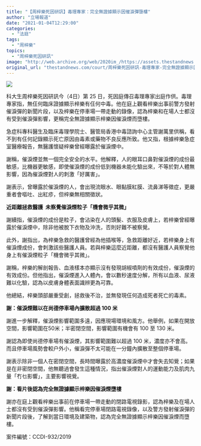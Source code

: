 ```yaml
---
title: "【周梓樂死因研訊】毒理專家：完全無證據顯示因催淚彈墮樓"
author: "立場報道"
date: "2021-01-04T12:29:00"
categories:
  - "法庭"
tags:
  - "周梓樂"
topics:
  - "周梓樂死因研訊"
image: "http://web.archive.org/web/2020im_/https://assets.thestandnews.com/media/photos/poison-03_Ttm3K_nV65rTi.png"
original_url: "thestandnews.com/court/周梓樂死因研訊-毒理專家-完全無證據顯示因催淚彈墮樓"
---
```

![](http://web.archive.org/web/2020im_/https://assets.thestandnews.com/media/photos/poison-03_Ttm3K_nV65rTi.png)

科大生周梓樂死因研訊今（4日）第 25 日，死因庭傳召毒理專家出庭作供。毒理專家指，無仼何臨床證據顯示梓樂有仼何中毒。他在庭上觀看梓樂出事前警方發射催淚彈的新聞片段，以及梓樂在停車場一帶走動的錄像，認為梓樂和在場人士都沒有受到催淚彈影響，更稱完全無證據顯示梓樂因催淚煙而墮樓。

急症科專科醫生及臨床毒理學院士、醫管局香港中毒諮詢中心主管謝萬里供稱，看不到有仼何記錄顯示死亡原因由毒素或藥物不良反應所致。他又指，根據梓樂急症室醫療報告，無醫護懷疑梓樂曾經曝露於催淚煙中。

謝稱，催淚煙並無一個完全安全的水平。他解釋，人的眼耳口鼻對催淚煙的成份最敏感，比機器更敏感，即使催淚煙的成份低到機器未能化驗出來，不等於對人體無影響，因為催淚煙對人的刺激「好厲害」。

謝表示，曾曝露於催淚煙的人，會出現流眼水、眼黏膜紅膜、流鼻涕等徵症，更嚴重者會嘔吐、出紅疹，但梓樂無相關徵狀。

**近距離拯救醫護  未察覺催淚煙粒子「機會微乎其微」**

謝續指，催淚煙的成份是粒子，會沾染在人的頭髮、衣服及皮膚上，若梓樂曾經曝露於催淚煙中，除非他被脫下衣物及沖洗，否則好難不被察覺。

此外，謝指出，為梓樂急救的醫護曾經為他插喉等，急救距離好近，若梓樂身上有催淚煙成份，會刺激該些醫護人員。若與梓樂這麼近距離，都沒有醫護人員察覺他身上有催淚煙粒子「機會微乎其微」。

謝稱，梓樂的解剖報告、血液樣本亦顯示沒有發現胡椒噴劑的有效成份，催淚煙的有效成份。但他指出，催淚煙進入人體內，會以數秒速度分解，所有以血液、尿液難以化驗，認為以皮膚身體表面識辨更為可靠。

他總結，梓樂頭部嚴重受創，拯救後不治，並無發現仼何造成死者死亡的毒素。

**謝：催淚煙難以在尚德停車場內擴散超過 100 米**

謝進一步解釋，催淚煙影響範圍多遠，因應現場環境和風方。他舉例，如果在開放空間，影響範圍在50米；半密閉空間，影響範圍有機會有 100 至 130 米。

謝認為即使尚德停車場有催淚煙，其影響範圍難以超過 100 米，濃度亦不會高。而且停車場風勢會較户外小，催淚彈不太可能在一分鐘內擴散至整個停車場。

謝表示除非一個人在密閉空間，長時間曝露於高濃度催淚煙中才會失去知覺；如果是在非密閉空間，他無聽過會發生這種情況，指出催淚煙對人的運動能力及肌肉九量「冇乜影響」，主要影響視覺。

**謝：看片後認為完全無證據顯示梓樂因催淚煙墮樓**

謝亦在庭上觀看梓樂出事前在停車場一帶走動的閉路電視錄影，認為梓樂及在場人士都沒有受到催淚彈影響。他稱看完停車場閉路電視錄像，以及警方發射催淚彈的新聞片段後，了解到當日環境及建築物，認為完全無證據顯示梓樂因催淚煙而墮樓。

案件編號：CCDI-932/2019